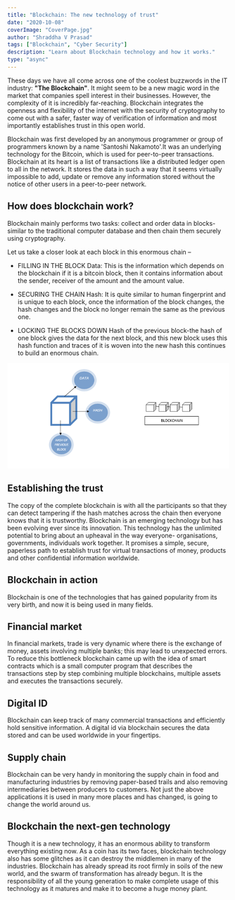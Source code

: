 ```yaml
---
title: "Blockchain: The new technology of trust"
date: "2020-10-08"
coverImage: "CoverPage.jpg"
author: "Shraddha V Prasad"
tags: ["Blockchain", "Cyber Security"]
description: "Learn about Blockchain technology and how it works."
type: "async"
---
```


These days we have all come across one of the coolest buzzwords in the IT industry: **"The Blockchain"**. It might seem to be a new magic word in the market that companies spell interest in their businesses. However, the complexity of it is incredibly far-reaching. Blockchain integrates the openness and flexibility of the internet with the security of cryptography to come out with a safer, faster way of verification of information and most importantly establishes trust in this open world.

Blockchain was first developed by an anonymous programmer or group of programmers known by a name 'Santoshi Nakamoto'.It was an underlying technology for the Bitcoin, which is used for peer-to-peer transactions. Blockchain at its heart is a list of transactions like a distributed ledger open to all in the network. It stores the data in such a way that it seems virtually impossible to add, update or remove any information stored without the notice of other users in a peer-to-peer network.

## How does blockchain work?

Blockchain mainly performs two tasks: collect and order data in blocks- similar to the traditional computer database and then chain them securely using cryptography.

Let us take a closer look at each block in this enormous chain –

- FILLING IN THE BLOCK
  Data: This is the information which depends on the blockchain if it is a bitcoin block, then it contains information about the sender, receiver of the amount and the amount value.

- SECURING THE CHAIN
  Hash: It is quite similar to human fingerprint and is unique to each block, once the information of the block changes, the hash changes and the block no longer remain the same as the previous one.

- LOCKING THE BLOCKS DOWN
  Hash of the previous block-the hash of one block gives the data for the next block, and this new block uses this hash function and traces of it is woven into the new hash this continues to build an enormous chain.

![Blockchain](block.png)

## Establishing the trust

The copy of the complete blockchain is with all the participants so that they can detect tampering if the hash matches across the chain then everyone knows that it is trustworthy.
Blockchain is an emerging technology but has been evolving ever since its innovation. This technology has the unlimited potential to bring about an upheaval in the way everyone- organisations, governments, individuals work together. It promises a simple, secure, paperless path to establish trust for virtual transactions of money, products and other confidential information worldwide.

## Blockchain in action

Blockchain is one of the technologies that has gained popularity from its very birth, and now it is being used in many fields.

## Financial market

In financial markets, trade is very dynamic where there is the exchange of money, assets involving multiple banks; this may lead to unexpected errors. To reduce this bottleneck blockchain came up with the idea of smart contracts which is a small computer program that describes the transactions step by step combining multiple blockchains, multiple assets and executes the transactions securely.

## Digital ID

Blockchain can keep track of many commercial transactions and efficiently hold sensitive information. A digital id via blockchain secures the data stored and can be used worldwide in your fingertips.

## Supply chain

Blockchain can be very handy in monitoring the supply chain in food and manufacturing industries by removing paper-based trails and also removing intermediaries between producers to customers. Not just the above applications it is used in many more places and has changed, is going to change the world around us.

## Blockchain the next-gen technology

Though it is a new technology, it has an enormous ability to transform everything existing now. As a coin has its two faces, blockchain technology also has some glitches as it can destroy the middlemen in many of the industries.
Blockchain has already spread its root firmly in soils of the new world, and the swarm of transformation has already begun. It is the responsibility of all the young generation to make complete usage of this technology as it matures and make it to become a huge money plant.
